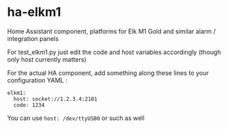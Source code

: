 # ha-elkm1
Home Assistant component, platforms for Elk M1 Gold and similar alarm / integration panels

For test_elkm1.py just edit the code and host variables accordingly (though only host currently matters)

For the actual HA component, add something along these lines to your configuration YAML :

```
elkm1:
  host: socket://1.2.3.4:2101
  code: 1234
```

You can use ```host: /dev/ttyUSB0``` or such as well
